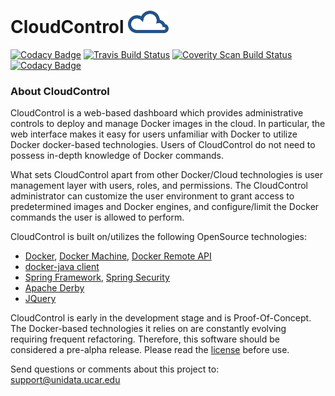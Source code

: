 # CloudControl    <img src="https://github.com/Unidata/cloudcontrol/blob/master/src/main/webapp/resources/images/header.png" alt="CloudControl   "/>

[![Codacy Badge](https://api.codacy.com/project/badge/Grade/e91e1a3ef5674fe898d4c1acf6f80dc7)](https://www.codacy.com/app/oxelson/cloudcontrol?utm_source=github.com&utm_medium=referral&utm_content=Unidata/cloudcontrol&utm_campaign=badger)
[![Travis Build Status](https://travis-ci.org/Unidata/cloudcontrol.svg?branch=master)](https://travis-ci.org/Unidata/cloudcontrol)
[![Coverity Scan Build Status](https://scan.coverity.com/projects/8628/badge.svg)](https://scan.coverity.com/projects/cloudcontrol)
[![Codacy Badge](https://api.codacy.com/project/badge/Grade/f8ce8272727f4215a860a45d7c91d317)](https://www.codacy.com/app/oxelson/cloudcontrol?utm_source=github.com&amp;utm_medium=referral&amp;utm_content=Unidata/cloudcontrol&amp;utm_campaign=Badge_Grade)
       
### About CloudControl   

CloudControl is a web-based dashboard which provides administrative controls to deploy and manage Docker images in the cloud.  In particular, the web interface makes it easy for users unfamiliar with Docker to utilize Docker docker-based technologies. Users of CloudControl do not need to possess in-depth knowledge of Docker commands.

What sets CloudControl apart from other Docker/Cloud technologies is user management layer with users, roles, and permissions.  The CloudControl administrator can customize the user environment to grant access to predetermined images and Docker engines, and configure/limit the Docker commands the user is allowed to perform.
	 
CloudControl    is built on/utilizes the following OpenSource technologies:

* <a href="http://www.docker.com/">Docker</a>, <a href="http://docs.docker.com/machine/install-machine/">Docker Machine</a>, <a href="http://docs.docker.com/engine/reference/api/docker_remote_api/">Docker Remote API</a>
* <a href="https://github.com/docker-java/docker-java">docker-java client</a>
* <a href="http://projects.spring.io/spring-framework/">Spring Framework</a>, <a href="http://projects.spring.io/spring-security/">Spring Security</a>
* <a href="https://db.apache.org/derby/">Apache Derby</a>
* <a href="https://jquery.com/">JQuery</a>

CloudControl    is early in the development stage and is Proof-Of-Concept.  The Docker-based technologies it relies on are constantly evolving requiring frequent refactoring. Therefore, this software should be considered a pre-alpha release.  Please read the <a href="https://github.com/Unidata/cloudcontrol/blob/master/LICENSE">license</a> before use.

Send questions or comments about this project to: <a href="mailto:support@unidata.ucar.edu">support@unidata.ucar.edu</a>
